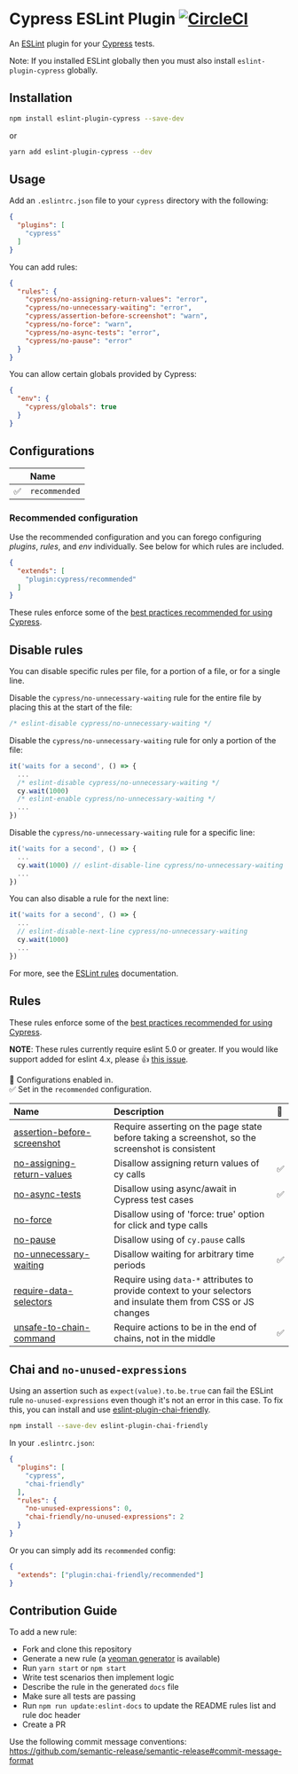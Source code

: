 # Cypress ESLint Plugin [![CircleCI](https://circleci.com/gh/cypress-io/eslint-plugin-cypress/tree/master.svg?style=svg)](https://circleci.com/gh/cypress-io/eslint-plugin-cypress/tree/master)

An [ESLint](https://eslint.org) plugin for your [Cypress](https://cypress.io) tests.

Note: If you installed ESLint globally then you must also install `eslint-plugin-cypress` globally.

## Installation

```sh
npm install eslint-plugin-cypress --save-dev
```

or

```sh
yarn add eslint-plugin-cypress --dev
```

## Usage

Add an `.eslintrc.json` file to your `cypress` directory with the following:

```json
{
  "plugins": [
    "cypress"
  ]
}
```

You can add rules:

```json
{
  "rules": {
    "cypress/no-assigning-return-values": "error",
    "cypress/no-unnecessary-waiting": "error",
    "cypress/assertion-before-screenshot": "warn",
    "cypress/no-force": "warn",
    "cypress/no-async-tests": "error",
    "cypress/no-pause": "error"
  }
}
```

You can allow certain globals provided by Cypress:

```json
{
  "env": {
    "cypress/globals": true
  }
}
```

## Configurations

<!-- begin auto-generated configs list -->

|    | Name          |
| :- | :------------ |
| ✅  | `recommended` |

<!-- end auto-generated configs list -->

### Recommended configuration

Use the recommended configuration and you can forego configuring _plugins_, _rules_, and _env_ individually. See below for which rules are included.

```json
{
  "extends": [
    "plugin:cypress/recommended"
  ]
}
```

These rules enforce some of the [best practices recommended for using Cypress](https://on.cypress.io/best-practices).

## Disable rules

You can disable specific rules per file, for a portion of a file, or for a single line.

Disable the `cypress/no-unnecessary-waiting` rule for the entire file by placing this at the start of the file:

```js
/* eslint-disable cypress/no-unnecessary-waiting */
```

Disable the `cypress/no-unnecessary-waiting` rule for only a portion of the file:

```js
it('waits for a second', () => {
  ...
  /* eslint-disable cypress/no-unnecessary-waiting */
  cy.wait(1000)
  /* eslint-enable cypress/no-unnecessary-waiting */
  ...
})
```

Disable the `cypress/no-unnecessary-waiting` rule for a specific line:

```js
it('waits for a second', () => {
  ...
  cy.wait(1000) // eslint-disable-line cypress/no-unnecessary-waiting
  ...
})
```

You can also disable a rule for the next line:

```js
it('waits for a second', () => {
  ...
  // eslint-disable-next-line cypress/no-unnecessary-waiting
  cy.wait(1000)
  ...
})
```

For more, see the [ESLint rules](https://eslint.org/docs/user-guide/configuring/rules) documentation.

## Rules

These rules enforce some of the [best practices recommended for using Cypress](https://on.cypress.io/best-practices).

**NOTE**: These rules currently require eslint 5.0 or greater. If you would like support added for eslint 4.x, please 👍  [this issue](https://github.com/cypress-io/eslint-plugin-cypress/issues/14).

<!-- begin auto-generated rules list -->

💼 Configurations enabled in.\
✅ Set in the `recommended` configuration.

| Name                                                                     | Description                                                                                                     | 💼 |
| :----------------------------------------------------------------------- | :-------------------------------------------------------------------------------------------------------------- | :- |
| [assertion-before-screenshot](docs/rules/assertion-before-screenshot.md) | Require asserting on the page state before taking a screenshot, so the screenshot is consistent                 |    |
| [no-assigning-return-values](docs/rules/no-assigning-return-values.md)   | Disallow assigning return values of cy calls                                                                    | ✅  |
| [no-async-tests](docs/rules/no-async-tests.md)                           | Disallow using async/await in Cypress test cases                                                                | ✅  |
| [no-force](docs/rules/no-force.md)                                       | Disallow using of 'force: true' option for click and type calls                                                 |    |
| [no-pause](docs/rules/no-pause.md)                                       | Disallow using of `cy.pause` calls                                                                              |    |
| [no-unnecessary-waiting](docs/rules/no-unnecessary-waiting.md)           | Disallow waiting for arbitrary time periods                                                                     | ✅  |
| [require-data-selectors](docs/rules/require-data-selectors.md)           | Require using `data-*` attributes to provide context to your selectors and insulate them from CSS or JS changes |    |
| [unsafe-to-chain-command](docs/rules/unsafe-to-chain-command.md)         | Require actions to be in the end of chains, not in the middle                                                   | ✅  |

<!-- end auto-generated rules list -->

## Chai and `no-unused-expressions`

Using an assertion such as `expect(value).to.be.true` can fail the ESLint rule `no-unused-expressions` even though it's not an error in this case. To fix this, you can install and use [eslint-plugin-chai-friendly](https://www.npmjs.com/package/eslint-plugin-chai-friendly).

```sh
npm install --save-dev eslint-plugin-chai-friendly
```

In your `.eslintrc.json`:

```json
{
  "plugins": [
    "cypress",
    "chai-friendly"
  ],
  "rules": {
    "no-unused-expressions": 0,
    "chai-friendly/no-unused-expressions": 2
  }
}
```

Or you can simply add its `recommended` config:

```json
{
  "extends": ["plugin:chai-friendly/recommended"]
}
```

## Contribution Guide

To add a new rule:

* Fork and clone this repository
* Generate a new rule (a [yeoman generator](https://github.com/eslint/generator-eslint) is available)
* Run `yarn start` or `npm start`
* Write test scenarios then implement logic
* Describe the rule in the generated `docs` file
* Make sure all tests are passing
* Run `npm run update:eslint-docs` to update the README rules list and rule doc header
* Create a PR

Use the following commit message conventions: <https://github.com/semantic-release/semantic-release#commit-message-format>
